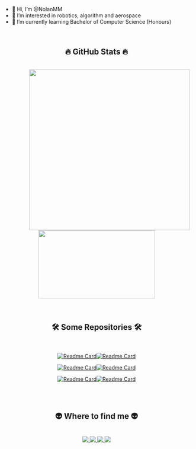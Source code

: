 - 👋 Hi, I’m @NolanMM
- 👀 I’m interested in robotics, algorithm and aerospace
- 🌱 I’m currently learning Bachelor of Computer Science (Honours)
<br>
<h2 align="center">🔥 GitHub Stats 🔥</h2>
<br>
<div align=center>
  <a href="#" title="NolanM">
    <img align="right" width="434" src="https://github-readme-stats.vercel.app/api?username=NolanMM&theme=aura_dark&hide_border=true" />
  </a>
  <a href="#" title="NolanM">
    <img width="315" align="center" height="184" src="https://github-readme-stats.vercel.app/api/top-langs/?username=NolanMM&layout=compact&theme=aura_dark&hide_border=true" />
  </a>
</div>
<br>
<br>
<h2 align="center">🛠 Some Repositories 🛠</h2>
<br>
<div align=center>
  
[![Readme Card](https://github-readme-stats.vercel.app/api/pin/?username=NolanMM&repo=MySQL_Winform_Application_C_Sharp&theme=aura_dark)](https://github.com/NolanMM/MySQL_Winform_Application_C_Sharp)[![Readme Card](https://github-readme-stats.vercel.app/api/pin/?username=NolanMM&repo=AES_Encryption_Hard_Code_Key&theme=gruvbox)](https://github.com/NolanMM/AES_Encryption_Hard_Code_Key)

[![Readme Card](https://github-readme-stats.vercel.app/api/pin/?username=NolanMM&repo=Multiple_Client_Server_Networking&theme=monokai)](https://github.com/NolanMM/Multiple_Client_Server_Networking)[![Readme Card](https://github-readme-stats.vercel.app/api/pin/?username=NolanMM&repo=OTP_Code_SMTP_Server&theme=algolia)](https://github.com/NolanMM/OTP_Code_SMTP_Server)
  
[![Readme Card](https://github-readme-stats.vercel.app/api/pin/?username=NolanMM&repo=C-network-winform-simple&theme=prussian)](https://github.com/NolanMM/C-network-winform-simple)[![Readme Card](https://github-readme-stats.vercel.app/api/pin/?username=NolanMM&repo=Multiple_Client_Server_Networking&theme=darcula)](https://github.com/NolanMM/Multiple_Client_Server_Networking)

</div>
<br>
<br>
<h2 align="center">👽 Where to find me 👽</h2>
<br>
<div align="center">
  <a href="https://www.facebook.com/NolanMinh" target="blank">
    <img src="https://img.icons8.com/neon/96/null/facebook.png" />
  </a>
  <a href="https://www.youtube.com/channel/UC32mzHk7CDwrD2xMDmOeNtA" target="blank">
    <img src="https://img.icons8.com/nolan/96/youtube-squared.png" />
  </a>
  <a href="https://www.linkedin.com/in/nolan2810" target="blank">
    <img src="https://img.icons8.com/nolan/96/linkedin.png" />
  </a>
  <a href="https://www.instagram.com/n_olanm" target="blank">
    <img src="https://img.icons8.com/nolan/96/instagram-new.png" />
  </a>
</div>
